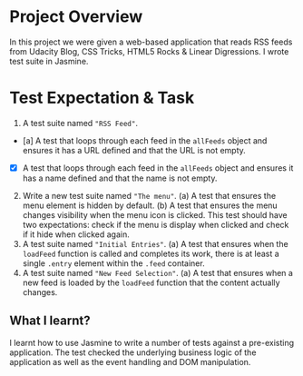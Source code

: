 # Project Overview

In this project we were given a web-based application that reads RSS feeds from Udacity Blog, CSS Tricks, HTML5 Rocks & Linear Digressions. I wrote test suite in Jasmine.



# Test Expectation & Task

1. A test suite named `"RSS Feed"`.
  - [a] A test that loops through each feed in the `allFeeds` object and ensures it has a URL defined and that the URL is not empty.
  - [x] A test that loops through each feed in the `allFeeds` object and ensures it has a name defined and that the name is not empty.
2. Write a new test suite named `"The menu"`.
  (a) A test that ensures the menu element is hidden by default. 
  (b) A test that ensures the menu changes visibility when the menu icon is clicked. This test should have two expectations: check if the       menu is display when clicked and check if it hide when clicked again.
3. A test suite named `"Initial Entries"`.
  (a) A test that ensures when the `loadFeed` function is called and completes its work, there is at least a single `.entry` element within the `.feed` container.
4. A test suite named `"New Feed Selection"`.
  (a) A test that ensures when a new feed is loaded by the `loadFeed` function that the content actually changes.

## What I learnt?

I learnt how to use Jasmine to write a number of tests against a pre-existing application. The test checked the underlying business logic of the application as well as the event handling and DOM manipulation.
